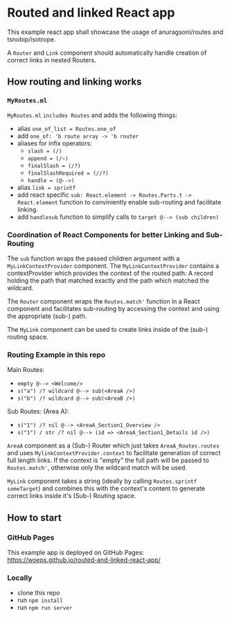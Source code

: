 # Routed and linked React app

This example react app shall showcase the usage of anuragsoni/routes and tsnobip/isotrope.

A `Router` and `Link` component should automatically handle creation of correct links in nested Routers.

## How routing and linking works
### `MyRoutes.ml`

`MyRoutes.ml` `includes Routes` and adds the following things:

- alias `one_of_list = Routes.one_of`
- add `one_of: 'b route array -> 'b router`
- aliases for infix operators:
	- `slash = (/)`
	- `append = (/~)`
	- `finalSlash = (/?)`
	- `finalSlashRequired = (//?)`
	- `handle = (@-->)`
- alias `link = sprintf`
- add react specific `sub: React.element -> Routes.Parts.t -> React.element` function to conviniently enable sub-routing and facilitate linking.
- add `handlesub` function to simplify calls to `target @--> (sub children)`

### Coordination of React Components for better Linking and Sub-Routing
The `sub` function wraps the passed children argument with a `MyLinkContextProvider` component. The `MyLinkContextProvider` contains a contextProvider which provides the context of the routed path: A record holding the path that matched exactly and the path which matched the wildcard.

The `Router` component wraps the `Routes.match'` function in a React component and facilitates sub-routing by accessing the context and using the appropriate (sub-) path.

The `MyLink` component can be used to create links inside of the (sub-) routing space.

### Routing Example in this repo

Main Routes:
- `empty @--> <Welcome/>`
- `s("a") /? wildcard @--> sub(<AreaA />)`
- `s("b") /? wildcard @--> sub(<AreaB />)`

Sub Routes: (Area A):
- `s("1") /? nil @--> <AreaA_Section1_Overview />`
- `s("1") / str /? nil @--> (id => <AreaA_Section1_Details id />)`

`AreaA` component as a (Sub-) Router which just takes `AreaA_Routes.routes` and uses `MylinkContextProvider.context` to facilitate generation of correct full length links. If the context is "empty" the full path will be passed to `Routes.match'`, otherwise only the wildcard match will be used.

`MyLink` component takes a string (ideally by calling `Routes.sprintf someTarget`) and combines this with the context's content to generate correct links inside it's (Sub-) Routing space.

## How to start

### GitHub Pages

This example app is deployed on GitHub Pages:  
https://woeps.github.io/routed-and-linked-react-app/
### Locally

- clone this repo
- run `npm install`
- run `npm run server`
